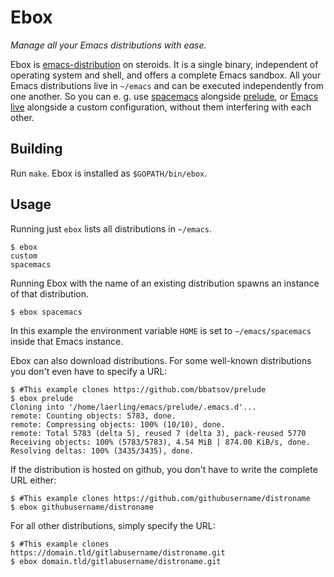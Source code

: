 # Ebox
*Manage all your Emacs distributions with ease.*


Ebox is [emacs-distribution](https://www.emacswiki.org/emacs/emacs-distribution) on steroids. It is a single binary, independent of operating system and shell, and offers a complete Emacs sandbox.
All your Emacs distributions live in `~/emacs` and can be executed independently from one another. So you can e. g. use [spacemacs](https://github.com/syl20bnr/spacemacs) alongside [prelude](https://github.com/bbatsov/prelude), or [Emacs live](https://github.com/overtone/emacs-live) alongside a custom configuration, without them interfering with each other.

## Building

Run `make`. Ebox is installed as `$GOPATH/bin/ebox`.

## Usage

Running just `ebox` lists all distributions in `~/emacs`.
```
$ ebox
custom
spacemacs
```

Running Ebox with the name of an existing distribution spawns an instance of that distribution.
```
$ ebox spacemacs
```
In this example the environment variable `HOME` is set to `~/emacs/spacemacs` inside that Emacs instance.

Ebox can also download distributions. For some well-known distributions you don't even have to specify a URL:
```
$ #This example clones https://github.com/bbatsov/prelude
$ ebox prelude
Cloning into '/home/laerling/emacs/prelude/.emacs.d'...
remote: Counting objects: 5783, done.
remote: Compressing objects: 100% (10/10), done.
remote: Total 5783 (delta 5), reused 7 (delta 3), pack-reused 5770
Receiving objects: 100% (5783/5783), 4.54 MiB | 874.00 KiB/s, done.
Resolving deltas: 100% (3435/3435), done.
```

If the distribution is hosted on github, you don't have to write the complete URL either:
```
$ #This example clones https://github.com/githubusername/distroname
$ ebox githubusername/distroname
```

For all other distributions, simply specify the URL:
```
$ #This example clones https://domain.tld/gitlabusername/distroname.git
$ ebox domain.tld/gitlabusername/distroname.git
```
